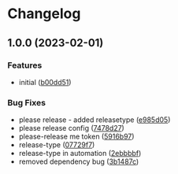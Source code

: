 # Changelog

## 1.0.0 (2023-02-01)


### Features

* initial ([b00dd51](https://github.com/olebru/we-backend/commit/b00dd51c54920f97b21fc57811ee5b63f4fa5333))


### Bug Fixes

* please release - added releasetype ([e985d05](https://github.com/olebru/we-backend/commit/e985d0513e77a855b66fd0f44ace91a5e6761808))
* please release config ([7478d27](https://github.com/olebru/we-backend/commit/7478d271fcc49bcaa38893c301fab6a1082ebba0))
* please-release me token ([5916b97](https://github.com/olebru/we-backend/commit/5916b97be50828d68151b577d3a25bdf0c4c2408))
* release-type ([07729f7](https://github.com/olebru/we-backend/commit/07729f75478b1cb5fa867b73fc7a22540678ed08))
* release-type in automation ([2ebbbbf](https://github.com/olebru/we-backend/commit/2ebbbbf691a6b40398f990ec047c587ca6cb691a))
* removed dependency bug ([3b1487c](https://github.com/olebru/we-backend/commit/3b1487c85d21036afd586d2864c680eaab2b2c22))
